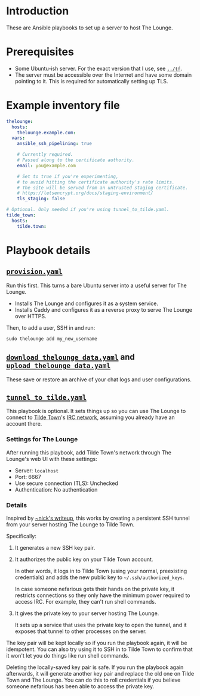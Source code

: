 # Introduction

These are Ansible playbooks to set up a server to host The Lounge.

# Prerequisites

* Some Ubuntu-ish server.
  For the exact version that I use, see [`../tf`](../tf).
* The server must be accessible over the Internet and have some domain pointing to it.
  This is required for automatically setting up TLS.


# Example inventory file

```yaml
thelounge:
  hosts:
    thelounge.example.com:
  vars:
    ansible_ssh_pipelining: true

    # Currently required.
    # Passed along to the certificate authority.
    email: you@example.com

    # Set to true if you're experimenting,
    # to avoid hitting the certificate authority's rate limits.
    # The site will be served from an untrusted staging certificate.
    # https://letsencrypt.org/docs/staging-environment/
    tls_staging: false

# Optional. Only needed if you're using tunnel_to_tilde.yaml.
tilde_town:
  hosts:
    tilde.town:
```


# Playbook details


## [`provision.yaml`](provision.yaml)

Run this first.
This turns a bare Ubuntu server into a useful server for The Lounge.

* Installs The Lounge and configures it as a system service.
* Installs Caddy and configures it as a reverse proxy to serve The Lounge over HTTPS.

Then, to add a user, SSH in and run:

```shell
sudo thelounge add my_new_username
```

## [`download_thelounge_data.yaml`](download_thelounge_data.yaml) and [`upload_thelounge_data.yaml`](upload_thelounge_data.yaml)

These save or restore an archive of your chat logs and user configurations.

## [`tunnel_to_tilde.yaml`](tunnel_to_tilde.yaml)

This playbook is optional.
It sets things up so you can use The Lounge to connect to [Tilde Town](https://tilde.town/)'s [IRC network](https://tilde.town/wiki/socializing/irc/), assuming you already have an account there.


### Settings for The Lounge

After running this playbook,
add Tilde Town's network through The Lounge's web UI with these settings:

* Server: `localhost`
* Port: 6667
* Use secure connection (TLS): Unchecked
* Authentication: No authentication


### Details

Inspired by [~nick's writeup](https://tilde.town/~nick/sshtunnel.html), this works by creating a persistent SSH tunnel from your server hosting The Lounge to Tilde Town.

Specifically:

1. It generates a new SSH key pair.

2. It authorizes the public key on your Tilde Town account.

   In other words, it logs in to Tilde Town (using your normal, preexisting credentials) and adds the new public key to `~/.ssh/authorized_keys`.

   In case someone nefarious gets their hands on the private key, it restricts connections so they only have the minimum power required to access IRC.
   For example, they can't run shell commands.

3. It gives the private key to your server hosting The Lounge.

   It sets up a service that uses the private key to open the tunnel, and it exposes that tunnel to other processes on the server.

The key pair will be kept locally so if you run the playbook again, it will be idempotent.
You can also try using it to SSH in to Tilde Town to confirm that it won't let you do things like run shell commands.

Deleting the locally-saved key pair is safe.
If you run the playbook again afterwards, it will generate another key pair and replace the old one on Tilde Town and The Lounge.
You can do this to roll credentials if you believe someone nefarious has been able to access the private key.
